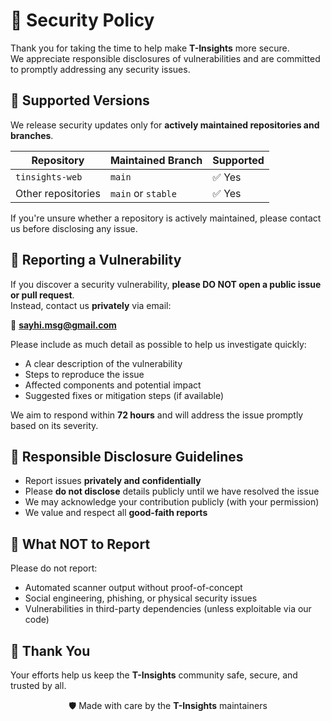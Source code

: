 # 🔐 Security Policy

Thank you for taking the time to help make **T-Insights** more secure.  
We appreciate responsible disclosures of vulnerabilities and are committed to promptly addressing any security issues.

## 📅 Supported Versions

We release security updates only for **actively maintained repositories and branches**.

| Repository         | Maintained Branch  | Supported |
| ------------------ | ------------------ | --------- |
| `tinsights-web`    | `main`             | ✅ Yes    |
| Other repositories | `main` or `stable` | ✅ Yes    |

If you're unsure whether a repository is actively maintained, please contact us before disclosing any issue.

## 📣 Reporting a Vulnerability

If you discover a security vulnerability, **please DO NOT open a public issue or pull request**.  
Instead, contact us **privately** via email:

📧 **[sayhi.msg@gmail.com](mailto:sayhi.msg@gmail.com)**

Please include as much detail as possible to help us investigate quickly:

- A clear description of the vulnerability
- Steps to reproduce the issue
- Affected components and potential impact
- Suggested fixes or mitigation steps (if available)

We aim to respond within **72 hours** and will address the issue promptly based on its severity.

## 🧪 Responsible Disclosure Guidelines

- Report issues **privately and confidentially**
- Please **do not disclose** details publicly until we have resolved the issue
- We may acknowledge your contribution publicly (with your permission)
- We value and respect all **good-faith reports**

## 🚫 What NOT to Report

Please do not report:

- Automated scanner output without proof-of-concept
- Social engineering, phishing, or physical security issues
- Vulnerabilities in third-party dependencies (unless exploitable via our code)

## 🤝 Thank You

Your efforts help us keep the **T-Insights** community safe, secure, and trusted by all.

<p align="center">
  🛡️ Made with care by the <strong>T-Insights</strong> maintainers
</p>
